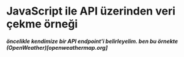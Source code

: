 # JavaScript ile API üzerinden veri çekme örneği

##### öncelikle kendimize bir API endpoint'i belirleyelim. ben bu örnekte (OpenWeather)[openweathermap.org]